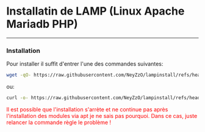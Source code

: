# Installatin de LAMP (Linux Apache Mariadb PHP)
---
### Installation

Pour installer il suffit d'entrer l'une des commandes suivantes:
```bash
wget -qO- https://raw.githubusercontent.com/NeyZzO/lampinstall/refs/heads/master/lamp_install.sh | sudo bash
```
ou:

```bash
curl -o- https://raw.githubusercontent.com/NeyZzO/lampinstall/refs/heads/master/lamp_install.sh | sudo bash
```

<p style="color: red;"> Il est possible que l'installation s'arrète et ne continue pas après l'installation des modules via apt je ne sais pas pourquoi. Dans ce cas, juste relancer la commande règle le problème !</p>
